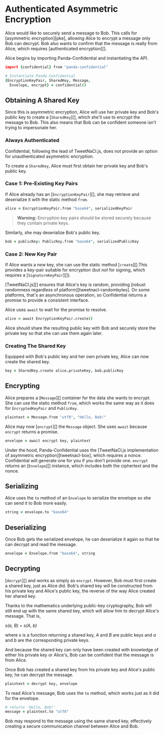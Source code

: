 # Authenticated Asymmetric Encryption

Alice would like to securely send a message to Bob. This calls for [asymmetric encryption][pke], allowing Alice to encrypt a message only Bob can decrypt. Bob also wants to confirm that the message is really from Alice, which requires [authenticated encryption][].

Alice begins by importing Panda-Confidential and instantiating the API.

```coffeescript
import {confidential} from "panda-confidential"

# Instantiate Panda-Confidential
{EncryptionKeyPair, SharedKey, Message,
  Envelope, encrypt} = confidential()
```

## Obtaining A Shared Key

Since this is asymmetric encryption, Alice will use her private key and Bob's public key to create a  [`SharedKey`][], which she'll use to encrypt the message to Bob. This also means that Bob can be confident someone isn't trying to impersonate her.

### Always Authenticated

Confidential, following the lead of TweetNaCl.js, does not provide an option for unauthenticated asymmetric encryption.

To create a `SharedKey`, Alice must first obtain her private key and Bob's public key.

### Case 1: Pre-Existing Key Pairs

If Alice already has an [`EncryptionKeyPair`][], she may retrieve and deserialize it with the static method `from`.

```coffeescript
alice = EncryptionKeyPair.from "base64", serializedKeyPair
```

> **Warning:** Encryption key pairs should be stored securely because they contain private keys.

Similarly, she may deserialize Bob's public key.

```coffeescript
bob = publicKey: PublicKey.from "base64", serializedPublicKey
```

### Case 2: New Key Pair

If Alice wants a _new_ key, she can use the static method [`create`][].This provides a key-pair suitable for encryption (but _not_ for signing, which requires a [`SignatureKeyPair`][]).

[TweetNaCl.js][] ensures that Alice's key is random, providing [robust randomness regardless of platform][tweetnacl-randombytes]. On some platforms, that's an asynchronous operation, so Confidential returns a promise to provide a consistent interface.

Alice uses `await` to wait for the promise to resolve.


```coffeescript
alice = await EncryptionKeyPair.create()
```

Alice should share the resulting public key with Bob and securely store the private key so that she can use them again later.

### Creating The Shared Key

Equipped with Bob's public key and her own private key, Alice can now create the shared key.

```coffeescript
key = SharedKey.create alice.privateKey, bob.publicKey
```

## Encrypting

Alice prepares a [`Message`][] container for the data she wants to encrypt. She can use the static method `from`, which works the same way as it does for `EncryptedKeyPair` and `PublicKey`.

```coffeescript
plaintext = Message.from "utf8", "Hello, Bob!"
```

Alice may now [`encrypt`][] the `Message` object. She uses `await` because `encrypt` returns a promise.

```coffeescript
envelope = await encrypt key, plaintext
```

Under the hood, Panda-Confidential uses the [TweetNaCl.js implementation of asymmetric encryption][tweetnacl-box], which requires a nonce. Confidential will generate one for you if you don't provide one. `encrypt` returns an [`Envelope`][] instance, which includes both the ciphertext and the nonce.

## Serializing

Alice uses the `to` method of an `Envelope` to serialize the envelope so she can send it to Bob more easily.

```coffeescript
string = envelope.to "base64"
```

## Deserializing

Once Bob gets the serialized envelope, he can deserialize it again so that he can decrypt and read the message.

```coffeescript
envelope = Envelope.from "base64", string
```

## Decrypting

[`decrypt`][] and works as simply as `encrypt`. However, Bob must first create a shared key, just as Alice did. Bob's shared key will be constructed from his private key and Alice's public key, the reverse of the way Alice created her shared key.

Thanks to the mathematics underlying public-key cryptography, Bob will still end up with the same shared key, which will allow him to decrypt Alice's message. That is,

_s(a, B) = s(A, b)_

where _s_ is a function returning a shared key, _A_ and _B_ are public keys and _a_ and _b_ are the corresponding private keys.

And because the shared key can only have been created with knowledge of either his private key or Alice's, Bob can be confident that the message is from Alice.

Once Bob has created a shared key from his private key and Alice's public key, he can decrypt the message.

```coffeescript
plaintext = decrypt key, envelope
```

To read Alice's message, Bob uses the `to` method, which works just as it did for the envelope.

```coffeescript
# returns 'Hello, Bob!'
message = plaintext.to "utf8"
```

Bob may respond to the message using the same shared key, effectively creating a secure communication channel between Alice and Bob.
